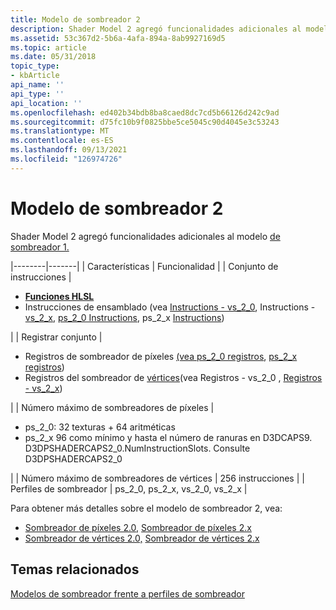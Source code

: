 ```yaml
---
title: Modelo de sombreador 2
description: Shader Model 2 agregó funcionalidades adicionales al modelo de sombreador 1.
ms.assetid: 53c367d2-5b6a-4afa-894a-8ab9927169d5
ms.topic: article
ms.date: 05/31/2018
topic_type:
- kbArticle
api_name: ''
api_type: ''
api_location: ''
ms.openlocfilehash: ed402b34bdb8ba8caed8dc7cd5b66126d242c9ad
ms.sourcegitcommit: d75fc10b9f0825bbe5ce5045c90d4045e3c53243
ms.translationtype: MT
ms.contentlocale: es-ES
ms.lasthandoff: 09/13/2021
ms.locfileid: "126974726"
---
```

# <a name="shader-model-2"></a>Modelo de sombreador 2

Shader Model 2 agregó funcionalidades adicionales al modelo [de sombreador 1.](dx-graphics-hlsl-sm1.md)





|--------|-------| | Características | Funcionalidad | | Conjunto de instrucciones | <ul><li><a href="dx-graphics-hlsl-intrinsic-functions.md"><strong>Funciones HLSL</strong></a></li><li>Instrucciones de ensamblado (vea <a href="dx9-graphics-reference-asm-vs-instructions-vs-2-0.md">Instructions - vs_2_0</a>, Instructions - <a href="dx9-graphics-reference-asm-vs-instructions-vs-2-x.md">vs_2_x</a>, <a href="dx9-graphics-reference-asm-ps-instructions-ps-2-0.md">ps_2_0 Instructions</a>, ps_2_x <a href="dx9-graphics-reference-asm-ps-instructions-ps-2-x.md">Instructions</a>)</li></ul> | | Registrar conjunto | <ul><li>Registros de sombreador de píxeles <a href="dx9-graphics-reference-asm-ps-registers-ps-2-0.md">(vea ps_2_0 registros</a>, <a href="dx9-graphics-reference-asm-ps-registers-ps-2-x.md">ps_2_x registros</a>)</li><li>Registros del sombreador de <a href="dx9-graphics-reference-asm-vs-registers-vs-2-0.md">vértices</a>(vea Registros - vs_2_0 , <a href="dx9-graphics-reference-asm-vs-registers-vs-2-x.md">Registros - vs_2_x</a>)</li></ul> | | Número máximo de sombreadores de píxeles | <ul><li>ps_2_0: 32 texturas + 64 aritméticas</li><li>ps_2_x 96 como mínimo y hasta el número de ranuras en D3DCAPS9. D3DPSHADERCAPS2_0.NumInstructionSlots. Consulte D3DPSHADERCAPS2_0</li></ul> | | Número máximo de sombreadores de vértices | 256 instrucciones | | Perfiles de sombreador | ps_2_0, ps_2_x, vs_2_0, vs_2_x | 




 

Para obtener más detalles sobre el modelo de sombreador 2, vea:

-   [Sombreador de píxeles 2.0,](dx9-graphics-reference-asm-ps-2-0.md) [Sombreador de píxeles 2.x](dx9-graphics-reference-asm-ps-2-x.md)
-   [Sombreador de vértices 2.0,](dx9-graphics-reference-asm-vs-2-0.md) [Sombreador de vértices 2.x](dx9-graphics-reference-asm-vs-2-x.md)

## <a name="related-topics"></a>Temas relacionados

<dl> <dt>

[Modelos de sombreador frente a perfiles de sombreador](dx-graphics-hlsl-models.md)
</dt> </dl>

 

 




